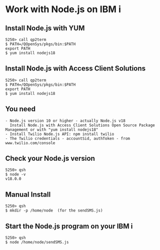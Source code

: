 # Work with Node.js on IBM i

## Install Node.js with YUM
```
5250> call qp2term
$ PATH=/QOpenSys/pkgs/bin:$PATH 
export PATH                   
$ yum install nodejs18
```
## Install Node.js with Access Client Solutions
```
5250> call qp2term
$ PATH=/QOpenSys/pkgs/bin:$PATH 
export PATH                   
$ yum install nodejs18
```
## You need
```
- Node.js version 10 or higher - actually Node.js v18 
  Install Node.js with Access Client Solutions Open Source Package Management or with "yum install nodejs18"
- Install Twilio Node.js API: npm install twilio
- The Twilio credentials - accountSid, authToken - from www.twilio.com/console
```
## Check your Node.js version
```
5250> qsh 
$ node -v
v18.0.0   
```
## Manual Install
```
5250> qsh
$ mkdir -p /home/node  (for the sendSMS.js)
```
## Start the Node.js program on your IBM i
```
5250> qsh
$ node /home/node/sendSMS.js
